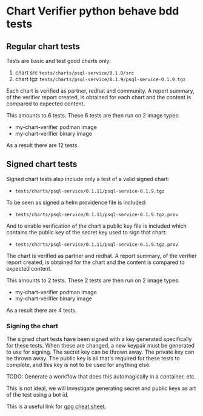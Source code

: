 # Chart Verifier python behave bdd tests

## Regular chart tests

Tests are basic and test good charts only:
1. chart src ```tests/charts/psql-service/0.1.8/src```
2. chart tgz ```tests/charts/psql-service/0.1.9/psql-service-0.1.9.tgz```

Each chart is verified as partner, redhat and community. A report summary, of the verifier report created, is obtained for each chart and the content is compared to expected content. 

This amounts to 6 tests. These 6 tests are then run on 2 image types:
- my-chart-verifier podman image
- my-chart-verifier binary image

As a result there are 12 tests.

## Signed chart tests

Signed chart tests also include only a test of a valid signed chart:
   - ```tests/charts/psql-service/0.1.11/psql-service-0.1.9.tgz```

To be seen as signed a helm providence file is included:
   - ```tests/charts/psql-service/0.1.11/psql-service-0.1.9.tgz.prov```

And to enable verification of the chart a public key file is included which contains the public key of the secret key used to sign that chart:
   - ```tests/charts/psql-service/0.1.11/psql-service-0.1.9.tgz.prov```

The chart is verified as partner and redhat. A report summary, of the verifier report created, is obtained for the chart and the content is compared to expected content.

This amounts to 2 tests. These 2 tests are then run on 2 image types:
- my-chart-verifier podman image
- my-chart-verifier binary image

As a result there are 4 tests.

### Signing the chart

The signed chart tests have been signed with a key generated specifically for
these tests. When these are changed, a new keypair must be generated to use for
signing. The secret key can be thrown away. The private key can be thrown away.
The public key is all that's required for these tests to complete, and this key
is not to be used for anything else.

TODO: Generate a workflow that does this automagically in a container, etc.

This is not ideal, we will investigate generating secret and public keys as art of the test using a bot id. 

This is a useful link for [gpg cheat sheet](http://irtfweb.ifa.hawaii.edu/~lockhart/gpg/).